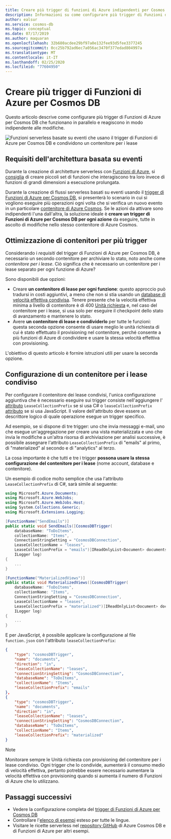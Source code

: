 ```yaml
---
title: Creare più trigger di funzioni di Azure indipendenti per Cosmos DB
description: Informazioni su come configurare più trigger di Funzioni di Azure indipendenti per Cosmos DB per creare architetture basate su eventi.
author: ealsur
ms.service: cosmos-db
ms.topic: conceptual
ms.date: 07/17/2019
ms.author: maquaran
ms.openlocfilehash: 32b680acdee29bf97a0e132fee93d5fee3377245
ms.sourcegitcommit: 0cc25b792ad6ec7a056ac3470f377edad804997a
ms.translationtype: MT
ms.contentlocale: it-IT
ms.lasthandoff: 02/25/2020
ms.locfileid: "77604950"
---
```

# <a name="create-multiple-azure-functions-triggers-for-cosmos-db"></a>Creare più trigger di Funzioni di Azure per Cosmos DB

Questo articolo descrive come configurare più trigger di Funzioni di Azure per Cosmos DB che funzionano in parallelo e reagiscono in modo indipendente alle modifiche.

![Funzioni serverless basate su eventi che usano il trigger di Funzioni di Azure per Cosmos DB e condividono un contenitore per i lease](./media/change-feed-functions/multi-trigger.png)

## <a name="event-based-architecture-requirements"></a>Requisiti dell'architettura basata su eventi

Durante la creazione di architetture serverless con [Funzioni di Azure](../azure-functions/functions-overview.md), si [consiglia](../azure-functions/functions-best-practices.md#avoid-long-running-functions) di creare piccoli set di funzioni che interagiscono tra loro invece di funzioni di grandi dimensioni a esecuzione prolungata.

Durante la creazione di flussi serverless basati su eventi usando il [trigger di Funzioni di Azure per Cosmos DB](./change-feed-functions.md), si presenterà lo scenario in cui si vogliono eseguire più operazioni ogni volta che si verifica un nuovo evento in un particolare [contenitore di Azure Cosmos](./databases-containers-items.md#azure-cosmos-containers). Se le azioni da attivare sono indipendenti l'una dall'altra, la soluzione ideale è **creare un trigger di Funzioni di Azure per Cosmos DB per ogni azione** da eseguire, tutte in ascolto di modifiche nello stesso contenitore di Azure Cosmos.

## <a name="optimizing-containers-for-multiple-triggers"></a>Ottimizzazione di contenitori per più trigger

Considerando i *requisiti* del trigger di Funzioni di Azure per Cosmos DB, è necessario un secondo contenitore per archiviare lo stato, noto anche come *contenitore per i lease*. Ciò significa che è necessario un contenitore per i lease separato per ogni funzione di Azure?

Sono disponibili due opzioni:

* Creare **un contenitore di lease per ogni funzione**: questo approccio può tradursi in costi aggiuntivi, a meno che non si stia usando un [database di velocità effettiva condivisa](./set-throughput.md#set-throughput-on-a-database). Tenere presente che la velocità effettiva minima a livello di contenitore è di 400 [Unità richiesta](./request-units.md) e, nel caso del contenitore per i lease, si usa solo per eseguire il checkpoint dello stato di avanzamento e mantenere lo stato.
* Avere **un contenitore di lease e condividerlo** per tutte le funzioni: questa seconda opzione consente di usare meglio le unità richiesta di cui è stato effettuato il provisioning nel contenitore, perché consente a più funzioni di Azure di condividere e usare la stessa velocità effettiva con provisioning.

L'obiettivo di questo articolo è fornire istruzioni utili per usare la seconda opzione.

## <a name="configuring-a-shared-leases-container"></a>Configurazione di un contenitore per i lease condiviso

Per configurare il contenitore dei lease condivisi, l'unica configurazione aggiuntiva che è necessario eseguire sui trigger consiste nell'aggiungere l' [attributo](../azure-functions/functions-bindings-cosmosdb-v2-trigger.md#attributes-and-annotations) `LeaseCollectionPrefix` se si usa C# o `leaseCollectionPrefix` [attributo](../azure-functions/functions-bindings-cosmosdb-v2-trigger.md) se si usa JavaScript. Il valore dell'attributo deve essere un descrittore logico di quale operazione esegue un trigger specifico.

Ad esempio, se si dispone di tre trigger: uno che invia messaggi e-mail, uno che esegue un'aggregazione per creare una vista materializzata e uno che invia le modifiche a un'altra risorsa di archiviazione per analisi successive, è possibile assegnare l'attributo `LeaseCollectionPrefix` di "emails" al primo, di "materialized" al secondo e di "analytics" al terzo.

La cosa importante è che tutti e tre i trigger **possona usare la stessa configurazione del contenitore per i lease** (nome account, database e contenitore).

Un esempio di codice molto semplice che usa l'attributo `LeaseCollectionPrefix` di C#, sarà simile al seguente:

```cs
using Microsoft.Azure.Documents;
using Microsoft.Azure.WebJobs;
using Microsoft.Azure.WebJobs.Host;
using System.Collections.Generic;
using Microsoft.Extensions.Logging;

[FunctionName("SendEmails")]
public static void SendEmails([CosmosDBTrigger(
    databaseName: "ToDoItems",
    collectionName: "Items",
    ConnectionStringSetting = "CosmosDBConnection",
    LeaseCollectionName = "leases",
    LeaseCollectionPrefix = "emails")]IReadOnlyList<Document> documents,
    ILogger log)
{
    ...
}

[FunctionName("MaterializedViews")]
public static void MaterializedViews([CosmosDBTrigger(
    databaseName: "ToDoItems",
    collectionName: "Items",
    ConnectionStringSetting = "CosmosDBConnection",
    LeaseCollectionName = "leases",
    LeaseCollectionPrefix = "materialized")]IReadOnlyList<Document> documents,
    ILogger log)
{
    ...
}
```

E per JavaScript, è possibile applicare la configurazione al file `function.json` con l'attributo `leaseCollectionPrefix`:

```json
{
    "type": "cosmosDBTrigger",
    "name": "documents",
    "direction": "in",
    "leaseCollectionName": "leases",
    "connectionStringSetting": "CosmosDBConnection",
    "databaseName": "ToDoItems",
    "collectionName": "Items",
    "leaseCollectionPrefix": "emails"
},
{
    "type": "cosmosDBTrigger",
    "name": "documents",
    "direction": "in",
    "leaseCollectionName": "leases",
    "connectionStringSetting": "CosmosDBConnection",
    "databaseName": "ToDoItems",
    "collectionName": "Items",
    "leaseCollectionPrefix": "materialized"
}
```

> [!NOTE]
> Monitorare sempre le Unità richiesta con provisioning del contenitore per i lease condiviso. Ogni trigger che lo condivide, aumenterà il consumo medio di velocità effettiva, pertanto potrebbe essere necessario aumentare la velocità effettiva con provisioning quando si aumenta il numero di Funzioni di Azure che lo utilizzano.

## <a name="next-steps"></a>Passaggi successivi

* Vedere la configurazione completa del [trigger di Funzioni di Azure per Cosmos DB](../azure-functions/functions-bindings-cosmosdb-v2-trigger.md#configuration)
* Controllare l'[elenco di esempi](../azure-functions/functions-bindings-cosmosdb-v2-trigger.md) esteso per tutte le lingue.
* Visitare le ricette serverless nel [repository GitHub](https://github.com/ealsur/serverless-recipes/tree/master/cosmosdbtriggerscenarios) di Azure Cosmos DB e di Funzioni di Azure per altri esempi.